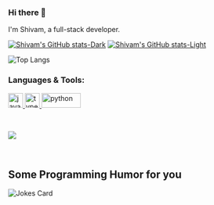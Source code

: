 ### Hi there 👋

I'm Shivam, a full-stack developer.
<!--
**shivam178/shivam178** is a ✨ _special_ ✨ repository because its `README.md` (this file) appears on your GitHub profile.

Here are some ideas to get you started:

- 🔭 I’m currently working on ...
- 🌱 I’m currently learning ...
- 👯 I’m looking to collaborate on ...
- 🤔 I’m looking for help with ...
- 💬 Ask me about ...
- 📫 How to reach me: ...
- 😄 Pronouns: ...
- ⚡ Fun fact: ...
-->
[![Shivam's GitHub stats-Dark](https://github-readme-stats-nxa6fr5iq-aashutoshrathi.vercel.app/api?username=shivam178&show_icons=true&theme=dracula&count_private=true#gh-dark-mode-only)](https://github.com/anuraghazra/github-readme-stats#gh-dark-mode-only)
[![Shivam's GitHub stats-Light](https://github-readme-stats-nxa6fr5iq-aashutoshrathi.vercel.app/api?username=shivam178&show_icons=true&theme=default&count_private=true#gh-light-mode-only)](https://github.com/anuraghazra/github-readme-stats#gh-light-mode-only)

![Top Langs](https://github-readme-stats.vercel.app/api/top-langs/?username=shivam178&layout=compact&hide=cmake,makefile,c&theme=synthwave)

<h3 align="left">Languages & Tools:</h3>
<p align="left"> 
<a href="https://developer.mozilla.org/en-US/docs/Web/JavaScript" target="javascript"> <img src="https://upload.wikimedia.org/wikipedia/commons/6/6a/JavaScript-logo.png" alt="javascript" width="30" height="30"/> </a> 
<a href="https://www.typescriptlang.org/" target="typescript"> <img src="https://upload.wikimedia.org/wikipedia/commons/thumb/4/4c/Typescript_logo_2020.svg/1200px-Typescript_logo_2020.svg.png" alt="typescript" width="30" height="30"/> 
<a href="https://www.python.org/" target="_blank"> <img src="https://github.com/user-attachments/assets/92d1660c-6f5d-47b6-8208-3fbe2fbd34cd" alt="python" width="80" height="30"/> </a> 

  
</p>
<br />

![](https://komarev.com/ghpvc/?username=shivam178&color=blueviolet)

<br />
<h2> Some Programming Humor for you </h2>

![Jokes Card](https://readme-jokes.vercel.app/api?theme=default)
